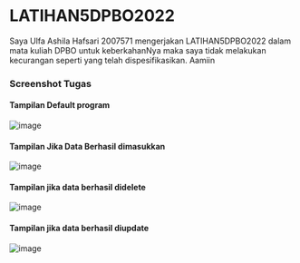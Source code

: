 # LATIHAN5DPBO2022


Saya Ulfa Ashila Hafsari 2007571 mengerjakan LATIHAN5DPBO2022 dalam mata kuliah DPBO untuk keberkahanNya maka saya tidak melakukan kecurangan seperti yang telah dispesifikasikan. Aamiin

### Screenshot Tugas

#### Tampilan Default program
![image](https://user-images.githubusercontent.com/99659380/159173067-37ae57f7-7312-4b46-b238-148ac7957fd4.png)

#### Tampilan Jika Data Berhasil dimasukkan
![image](https://user-images.githubusercontent.com/99659380/159173088-3323f75d-ba1e-4ad1-b63f-e4ee2e3f68cf.png)

#### Tampilan jika data berhasil didelete
![image](https://user-images.githubusercontent.com/99659380/159173186-70a3924c-e3c0-464b-845d-96e8cc814184.png)

#### Tampilan jika data berhasil diupdate
![image](https://user-images.githubusercontent.com/99659380/159173274-0263a099-491f-483c-95a3-7f62150d82d2.png)






